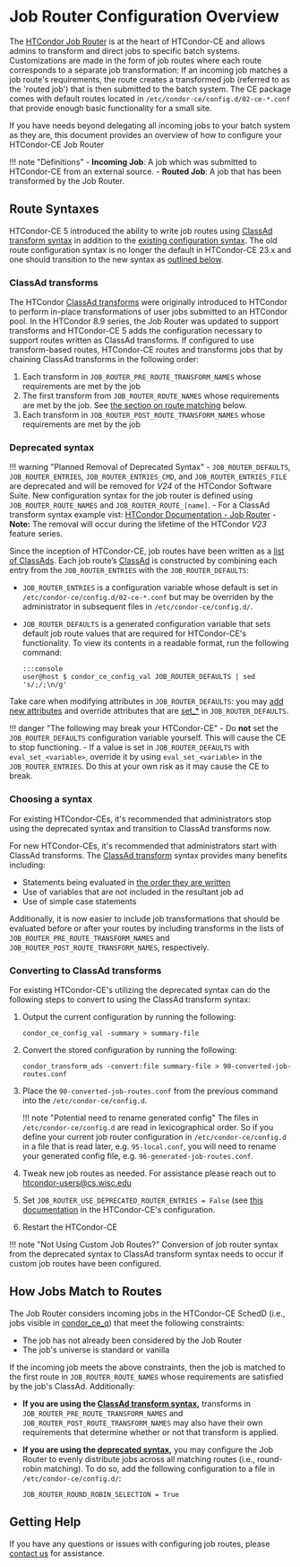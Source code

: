 Job Router Configuration Overview
=================================

The [HTCondor Job Router](https://htcondor.readthedocs.io/en/lts/grid-computing/job-router.html) is at the heart of
HTCondor-CE and allows admins to transform and direct jobs to specific batch systems.
Customizations are made in the form of job routes where each route corresponds to a separate job transformation:
If an incoming job matches a job route's requirements, the route creates a transformed job (referred to as the 'routed
job') that is then submitted to the batch system.
The CE package comes with default routes located in `/etc/condor-ce/config.d/02-ce-*.conf` that provide enough basic
functionality for a small site.

If you have needs beyond delegating all incoming jobs to your batch system as they are, this document provides an
overview of how to configure your HTCondor-CE Job Router

!!! note "Definitions"
    - **Incoming Job**: A job which was submitted to HTCondor-CE from an external source.
    - **Routed Job**: A job that has been transformed by the Job Router.

Route Syntaxes
--------------

HTCondor-CE 5 introduced the ability to write job routes using [ClassAd transform syntax](#classad-transforms) in
addition to the [existing configuration syntax](#deprecated-syntax).
The old route configuration syntax is no longer the default in HTCondor-CE 23.x and one should transition
to the new syntax as [outlined below](#choosing-a-syntax).

### ClassAd transforms ###

The HTCondor [ClassAd transforms](https://htcondor.readthedocs.io/en/lts/classads/transforms.html) were
originally introduced to HTCondor to perform in-place transformations of user jobs submitted to an HTCondor pool.
In the HTCondor 8.9 series, the Job Router was updated to support transforms and HTCondor-CE 5 adds the configuration
necessary to support routes written as ClassAd transforms.
If configured to use transform-based routes, HTCondor-CE routes and transforms jobs that by chaining ClassAd transforms
in the following order:

1.  Each transform in `JOB_ROUTER_PRE_ROUTE_TRANSFORM_NAMES` whose requirements are met by the job
1.  The first transform from `JOB_ROUTER_ROUTE_NAMES` whose requirements are met by the job.
    See [the section on route matching](#how-jobs-match-to-routes) below.
1.  Each transform in `JOB_ROUTER_POST_ROUTE_TRANSFORM_NAMES` whose requirements are met by the job

### Deprecated syntax ###

!!! warning "Planned Removal of Deprecated Syntax"
    -   `JOB_ROUTER_DEFAULTS`, `JOB_ROUTER_ENTRIES`, `JOB_ROUTER_ENTRIES_CMD`, and `JOB_ROUTER_ENTRIES_FILE` are
    deprecated and will be removed for *V24* of the HTCondor Software Suite. New configuration syntax for the job router
    is defined using `JOB_ROUTER_ROUTE_NAMES` and `JOB_ROUTER_ROUTE_[name]`.
    -   For a ClassAd transform syntax example vist:
    [HTCondor Documentation - Job Router](https://htcondor.readthedocs.io/en/lts/grid-computing/job-router.html#an-example-configuration)
    -   **Note:** The removal will occur during the lifetime of the HTCondor *V23* feature series.

Since the inception of HTCondor-CE, job routes have been written as a
[list of ClassAds](https://htcondor.readthedocs.io/en/lts/grid-computing/job-router.html#deprecated-router-configuration).
Each job route’s [ClassAd](https://htcondor.readthedocs.io/en/lts/classads/classad-mechanism.html) is constructed
by combining each entry from the `JOB_ROUTER_ENTRIES` with the `JOB_ROUTER_DEFAULTS`:

-   `JOB_ROUTER_ENTRIES` is a configuration variable whose default is set in `/etc/condor-ce/config.d/02-ce-*.conf` but
    may be overriden by the administrator in subsequent files in `/etc/condor-ce/config.d/`.
-   `JOB_ROUTER_DEFAULTS` is a generated configuration variable that sets default job route values that are required for
    HTCondor-CE's functionality.
    To view its contents in a readable format, run the following command:

        :::console
        user@host $ condor_ce_config_val JOB_ROUTER_DEFAULTS | sed 's/;/;\n/g'

Take care when modifying attributes in `JOB_ROUTER_DEFAULTS`: you may
[add new attributes](writing-job-routes.md#setting-attributes-for-all-routes) and override attributes that are
[set_*](writing-job-routes.md#setting-attributes) in `JOB_ROUTER_DEFAULTS`.

!!! danger "The following may break your HTCondor-CE"
    -   Do **not** set the `JOB_ROUTER_DEFAULTS` configuration variable yourself. This will cause the CE to stop
        functioning.
    -   If a value is set in `JOB_ROUTER_DEFAULTS` with `eval_set_<variable>`, override it by using
        `eval_set_<variable>` in the `JOB_ROUTER_ENTRIES`.
        Do this at your own risk as it may cause the CE to break.

### Choosing a syntax ###

For existing HTCondor-CEs, it's recommended that administrators stop using the deprecated syntax and
transition to ClassAd transforms now.

For new HTCondor-CEs, it's recommended that administrators start with ClassAd transforms.
The [ClassAd transform](#classad-transforms) syntax provides many benefits including:

-   Statements being evaluated in [the order they are written](writing-job-routes.md#editing-attributes)
-   Use of variables that are not included in the resultant job ad
-   Use of simple case statements

Additionally, it is now easier to include job transformations that should be evaluated before or after your routes by
including transforms in the lists of `JOB_ROUTER_PRE_ROUTE_TRANSFORM_NAMES` and `JOB_ROUTER_POST_ROUTE_TRANSFORM_NAMES`,
respectively.

### Converting to ClassAd transforms ###

For existing HTCondor-CE's utilizing the deprecated syntax can do the following steps to convert to using the ClassAd
transform syntax:

1.  Output the current configuration by running the following:

        condor_ce_config_val -summary > summary-file

2.  Convert the stored configuration by running the following:

        condor_transform_ads -convert:file summary-file > 90-converted-job-routes.conf

3.  Place the `90-converted-job-routes.conf` from the previous command into the `/etc/condor-ce/config.d`.

    !!! note "Potential need to rename generated config"
        The files in `/etc/condor-ce/config.d` are read in lexicographical order.
        So if you define your current job router configuration in `/etc/condor-ce/config.d` in a file that is read
        later, e.g. `95-local.conf`, you will need to rename your generated config file, e.g. `96-generated-job-routes.conf`.

4.  Tweak new job routes as needed. For assistance please reach out to [htcondor-users@cs.wisc.edu](mailto:htcondor-users@cs.wisc.edu)
5.  Set `JOB_ROUTER_USE_DEPRECATED_ROUTER_ENTRIES = False` (see [this documentation](https://htcondor.readthedocs.io/en/latest/admin-manual/configuration-macros.html#JOB_ROUTER_USE_DEPRECATED_ROUTER_ENTRIES)
    in the HTCondor-CE's configuration.
6.  Restart the HTCondor-CE

!!! note "Not Using Custom Job Routes?"
    Conversion of job router syntax from the deprecated syntax to ClassAd transform syntax needs to occur if custom job
    routes have been configured.

How Jobs Match to Routes
------------------------

The Job Router considers incoming jobs in the HTCondor-CE SchedD (i.e., jobs visible in
[condor_ce_q](../troubleshooting/debugging-tools.md#condor_ce_q)) that meet the following constraints:

- The job has not already been considered by the Job Router
- The job's universe is standard or vanilla

If the incoming job meets the above constraints, then the job is matched to the first route in `JOB_ROUTER_ROUTE_NAMES`
whose requirements are satisfied by the job's ClassAd.
Additionally:

-   **If you are using the [ClassAd transform syntax](#classad-transforms),** transforms in
    `JOB_ROUTER_PRE_ROUTE_TRANSFORM_NAMES` and `JOB_ROUTER_POST_ROUTE_TRANSFORM_NAMES` may also have their own
    requirements that determine whether or not that transform is applied.
-   **If you are using the [deprecated syntax](#deprecated-syntax),** you may configure the Job Router to evenly
    distribute jobs across all matching routes (i.e., round-robin matching).
    To do so, add the following configuration to a file in `/etc/condor-ce/config.d/`:

        JOB_ROUTER_ROUND_ROBIN_SELECTION = True

Getting Help
------------

If you have any questions or issues with configuring job routes, please [contact us](../../index.md#contact-us) for
assistance.
